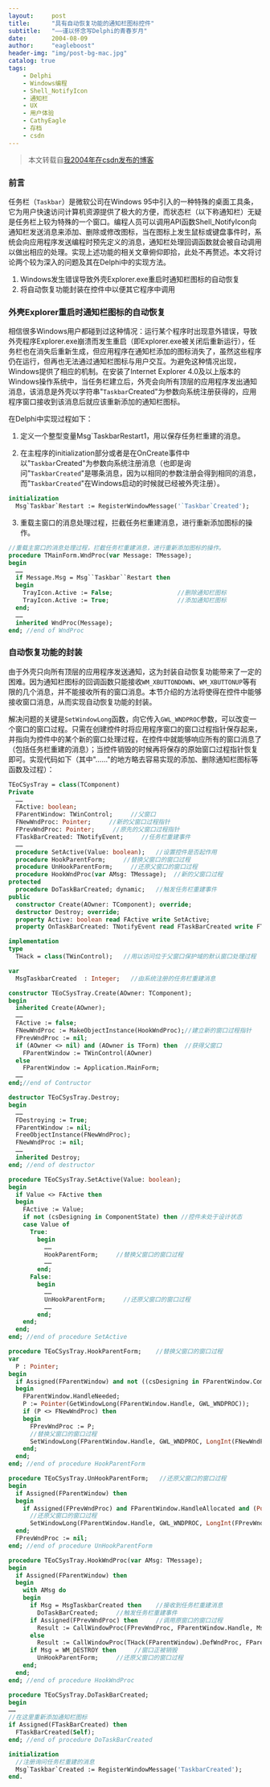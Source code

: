 ```yaml
---
layout:     post
title:      "具有自动恢复功能的通知栏图标控件"
subtitle:   "——谨以怀念写Delphi的青春岁月"
date:       2004-08-09
author:     "eagleboost"
header-img: "img/post-bg-mac.jpg"
catalog: true
tags:
    - Delphi
    - Windows编程
    - Shell_NotifyIcon
    - 通知栏
    - UX
    - 用户体验
    - CathyEagle
    - 存档
    - csdn
---
```


> 本文转载自[我2004年在csdn发布的博客](https://blog.csdn.net/CathyEagle/article/details/69627)

### 前言

任务栏（`Taskbar`）是微软公司在Windows 95中引入的一种特殊的桌面工具条，它为用户快速访问计算机资源提供了极大的方便，而状态栏（以下称通知栏）无疑是任务栏上较为特殊的一个窗口。编程人员可以调用API函数Shell_NotifyIcon向通知栏发送消息来添加、删除或修改图标，当在图标上发生鼠标或键盘事件时，系统会向应用程序发送编程时预先定义的消息，通知栏处理回调函数就会被自动调用以做出相应的处理。实现上述功能的相关文章俯仰即拾，此处不再赘述。本文将讨论两个较为深入的问题及其在Delphi中的实现方法。  

1. Windows发生错误导致外壳Explorer.exe重启时通知栏图标的自动恢复
2. 将自动恢复功能封装在控件中以便其它程序中调用

### 外壳Explorer重启时通知栏图标的自动恢复

相信很多Windows用户都碰到过这种情况：运行某个程序时出现意外错误，导致外壳程序Explorer.exe崩溃而发生重启（即Explorer.exe被关闭后重新运行），任务栏也在消失后重新生成，但应用程序在通知栏添加的图标消失了，虽然这些程序仍在运行，但再也无法通过通知栏图标与用户交互。为避免这种情况出现，Windows提供了相应的机制。在安装了Internet Explorer 4.0及以上版本的Windows操作系统中，当任务栏建立后，外壳会向所有顶层的应用程序发出通知消息，该消息是外壳以字符串"`Taskbar`Created"为参数向系统注册获得的，应用程序窗口接收到该消息后就应该重新添加的通知栏图标。

在Delphi中实现过程如下：

1) 定义一个整型变量Msg`TaskbarRestart1，用以保存任务栏重建的消息。
   
2) 在主程序的initialization部分或者是在OnCreate事件中以"`Taskbar`Created"为参数向系统注册消息（也即是询问"`TaskbarCreated`"是哪条消息，因为以相同的参数注册会得到相同的消息，而"`TaskbarCreated`"在Windows启动的时候就已经被外壳注册）。

```pascal
initialization
  Msg`Taskbar`Restart := RegisterWindowMessage('`Taskbar`Created');
```

3) 重载主窗口的消息处理过程，拦截任务栏重建消息，进行重新添加图标的操作。

```pascal
//重载主窗口的消息处理过程，拦截任务栏重建消息，进行重新添加图标的操作。
procedure TMainForm.WndProc(var Message: TMessage);
begin
  ……
  if Message.Msg = Msg``Taskbar``Restart then
  begin
    TrayIcon.Active := False;                  //删除通知栏图标
    TrayIcon.Active := True;                   //添加通知栏图标
  end;
  ……
  inherited WndProc(Message);
end; //end of WndProc
``````

### 自动恢复功能的封装

由于外壳只向所有顶层的应用程序发送通知，这为封装自动恢复功能带来了一定的困难。因为通知栏图标的回调函数只能接收`WM_XBUTTONDOWN`、`WM_XBUTTONUP`等有限的几个消息，并不能接收所有的窗口消息。本节介绍的方法将使得在控件中能够接收窗口消息，从而实现自动恢复功能的封装。

解决问题的关键是`SetWindowLong`函数，向它传入`GWL_WNDPROC`参数，可以改变一个窗口的窗口过程。只需在创建控件时将应用程序窗口的窗口过程指针保存起来，并指向为控件中的某个新的窗口处理过程，在控件中就能够响应所有的窗口消息了（包括任务栏重建的消息）；当控件销毁的时候再将保存的原始窗口过程指针恢复即可。实现代码如下（其中"……"的地方略去容易实现的添加、删除通知栏图标等函数及过程）：

```pascal
TEoCSysTray = class(TComponent)  
Private    
  ……    
  FActive: boolean;    
  FParentWindow: TWinControl;     //父窗口    
  FNewWndProc: Pointer;     //新的父窗口过程指针    
  FPrevWndProc: Pointer;     //原先的父窗口过程指针    
  FTaskBarCreated: TNotifyEvent;     //任务栏重建事件    
  ……    
  procedure SetActive(Value: boolean);   //设置控件是否起作用    
  procedure HookParentForm;     //替换父窗口的窗口过程    
  procedure UnHookParentForm;     //还原父窗口的窗口过程    
  procedure HookWndProc(var AMsg: TMessage);  //新的父窗口过程  
protected    
  procedure DoTaskBarCreated; dynamic;   //触发任务栏重建事件  
public    
  constructor Create(AOwner: TComponent); override;    
  destructor Destroy; override;    
  property Active: boolean read FActive write SetActive;    
  property OnTaskBarCreated: TNotifyEvent read FTaskBarCreated write FTaskBarCreated;

implementation
type  
  THack = class(TWinControl);   //用以访问位于父窗口保护域的默认窗口处理过程

var  
  MsgTaskbarCreated  : Integer;   //由系统注册的任务栏重建消息

constructor TEoCSysTray.Create(AOwner: TComponent);
begin  
  inherited Create(AOwner);  
  ……  
  FActive := false;  
  FNewWndProc := MakeObjectInstance(HookWndProc);//建立新的窗口过程指针  
  FPrevWndProc := nil;  
  if (AOwner <> nil) and (AOwner is TForm) then  //获得父窗口    
    FParentWindow := TWinControl(AOwner)  
  else    
    FParentWindow := Application.MainForm;  
  ……
end;//end of Contructor

destructor TEoCSysTray.Destroy;
begin  
  ……  
  FDestroying := True;  
  FParentWindow := nil;  
  FreeObjectInstance(FNewWndProc);  
  FNewWndProc := nil;  
  ……  
  inherited Destroy;
end; //end of destructor

procedure TEoCSysTray.SetActive(Value: boolean);
begin  
  if Value <> FActive then  
  begin    
    FActive := Value;    
    if not (csDesigning in ComponentState) then //控件未处于设计状态      
    case Value of        
      True:          
        begin            
          ……            
          HookParentForm;     //替换父窗口的窗口过程            
          ……          
        end;        
      False:          
        begin            
          ……            
          UnHookParentForm;     //还原父窗口的窗口过程            
          ……          
        end;      
    end;  
  end;
end; //end of procedure SetActive

procedure TEoCSysTray.HookParentForm;    //替换父窗口的窗口过程
var  
  P : Pointer;
begin  
  if Assigned(FParentWindow) and not ((csDesigning in FParentWindow.ComponentState) or    (csDestroying in FParentWindow.ComponentState) or FDestroying) then  
  begin    
    FParentWindow.HandleNeeded;    
    P := Pointer(GetWindowLong(FParentWindow.Handle, GWL_WNDPROC));    
    if (P <> FNewWndProc) then    
    begin      
      FPrevWndProc := P;
      //替换父窗口的窗口过程   
      SetWindowLong(FParentWindow.Handle, GWL_WNDPROC, LongInt(FNewWndProc));   
    end;  
  end;
end; //end of procedure HookParentForm

procedure TEoCSysTray.UnHookParentForm;   //还原父窗口的窗口过程
begin  
  if Assigned(FParentWindow) then  
  begin    
    if Assigned(FPrevWndProc) and FParentWindow.HandleAllocated and (Pointer(GetWindowLong(FParentWindow.Handle, GWL_WNDPROC)) = FNewWndProc) then      
      //还原父窗口的窗口过程  
      SetWindowLong(FParentWindow.Handle, GWL_WNDPROC, LongInt(FPrevWndProc)); 
  end;  
  FPrevWndProc := nil;
end; //end of procedure UnHookParentForm

procedure TEoCSysTray.HookWndProc(var AMsg: TMessage); 
begin  
  if Assigned(FParentWindow) then  
  begin    
    with AMsg do    
    begin      
      if Msg = MsgTaskbarCreated then    //接收到任务栏重建消息        
        DoTaskBarCreated;     //触发任务栏重建事件      
      if Assigned(FPrevWndProc) then     //调用原窗口的窗口过程        
        Result := CallWindowProc(FPrevWndProc, FParentWindow.Handle, Msg, WParam, LParam
      else        
        Result := CallWindowProc(THack(FParentWindow).DefWndProc, FParentWindow.Handle, Msg, WParam, LParam);      
      if Msg = WM_DESTROY then     //窗口正被销毁        
        UnHookParentForm;     //还原父窗口的窗口过程    
    end;  
  end;
end; //end of procedure HookWndProc

procedure TEoCSysTray.DoTaskBarCreated;
begin  
……    
//在这里重新添加通知栏图标  
if Assigned(FTaskBarCreated) then    
  FTaskBarCreated(Self);
end; //end of procedure DoTaskBarCreated

initialization  
  //注册询问任务栏重建的消息  
  Msg`Taskbar`Created := RegisterWindowMessage('TaskbarCreated');
end.
```